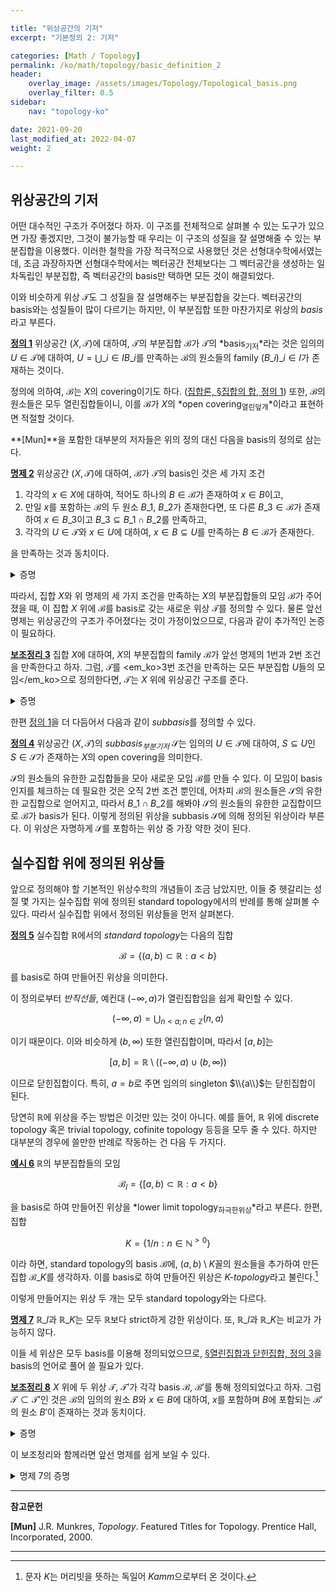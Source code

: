 ```yaml
---

title: "위상공간의 기저"
excerpt: "기본정의 2: 기저"

categories: [Math / Topology]
permalink: /ko/math/topology/basic_definition_2
header:
    overlay_image: /assets/images/Topology/Topological_basis.png
    overlay_filter: 0.5
sidebar: 
    nav: "topology-ko"

date: 2021-09-20
last_modified_at: 2022-04-07
weight: 2

---
```




## 위상공간의 기저

어떤 대수적인 구조가 주어졌다 하자. 이 구조를 전체적으로 살펴볼 수 있는 도구가 있으면 가장 좋겠지만, 그것이 불가능할 때 우리는 이 구조의 성질을 잘 설명해줄 수 있는 부분집합을 이용했다. 이러한 철학을 가장 적극적으로 사용했던 것은 선형대수학에서였는데, 조금 과장하자면 선형대수학에서는 벡터공간 전체보다는 그 벡터공간을 생성하는 일차독립인 부분집합, 즉 벡터공간의 basis만 택하면 모든 것이 해결되었다.

이와 비슷하게 위상 $\mathcal{T}$도 그 성질을 잘 설명해주는 부분집합을 갖는다. 벡터공간의 basis와는 성질들이 많이 다르기는 하지만, 이 부분집합 또한 마찬가지로 위상의 *basis*라고 부른다. 

<div class="definition" markdown="1">

<ins id="df1">**정의 1**</ins> 위상공간 $(X,\mathcal{T})$에 대하여, $\mathcal{T}$의 부분집합 $\mathcal{B}$가 $\mathcal{T}$의 *basis<sub>기저</sub>*라는 것은 임의의 $U\in\mathcal{T}$에 대하여, $U=\bigcup\_{i\in I} B\_i$를 만족하는 $\mathcal{B}$의 원소들의 family $(B\_i)\_{i\in I}$가 존재하는 것이다.

</div>

정의에 의하여, $\mathcal{B}$는 $X$의 covering이기도 하다. ([집합론, §집합의 합, 정의 1](/ko/math/set_theory/sum_of_sets#df1)) 또한, $\mathcal{B}$의 원소들은 모두 열린집합들이니, 이를 $\mathcal{B}$가 $X$의 *open covering<sub>열린덮개</sub>*이라고 표현하면 적절할 것이다. 

**[Mun]**을 포함한 대부분의 저자들은 위의 정의 대신 다음을 basis의 정의로 삼는다.

<div class="proposition" markdown="1">

<ins id="pp2">**명제 2**</ins> 위상공간 $(X,\mathcal{T})$에 대하여, $\mathcal{B}$가 $\mathcal{T}$의 basis인 것은 세 가지 조건

1. 각각의 $x\in X$에 대하여, 적어도 하나의 $B\in \mathcal{B}$가 존재하여 $x\in B$이고,
2. 만일 $x$를 포함하는 $\mathcal{B}$의 두 원소 $B\_1$, $B\_2$가 존재한다면, 또 다른 $B\_3\in\mathcal{B}$가 존재하여 $x\in B\_3$이고 $B\_3\subseteq B\_1\cap B\_2$를 만족하고,
3. 각각의 $U\in\mathcal{T}$와 $x\in U$에 대하여, $x\in B\subseteq U$를 만족하는 $B\in\mathcal{B}$가 존재한다.

을 만족하는 것과 동치이다.
</div>
<details class="proof" markdown="1">
<summary>증명</summary>

우선 $\mathcal{B}$가 $\mathcal{T}$의 basis라 가정하자. 그럼 $\mathcal{B}$는 $X$의 open covering이므로, 1번 조건이 자명하게 성립된다. 한편, $B\_1$, $B\_2$가 2번 조건과 같이 주어졌다면, $B\_1\cap B\_2$도 열린집합이므로 $B\_1\cap B\_2=\bigcup\_{i\in I} B\_i$를 만족하는 $\mathcal{B}$의 원소들의 family $(B\_i)\_{i\in I}$가 존재한다. 이 때, $(B\_i)\_{i\in I}$는 $B\_1\cap B\_2$의 open covering이므로, 1번 조건과 마찬가지로 2번 조건도 자명하게 성립된다. 여기에서 $B\_1\cap B\_2$를 임의의 열린집합 $U$로 바꾸면 3번을 얻는다.

거꾸로 세 개의 조건이 만족된다고 가정하고, 임의의 열린집합 $U$를 택하자. 그럼 $x\in U$에 대해, 3번 조건에 의해 $x\in B\_x\subseteq U$를 만족하는 $B\_x\in\mathcal{B}$가 존재한다. 이제 $U=\bigcup\_{x\in U} B\_x$이므로, 증명 끝.  

</details>

따라서, 집합 $X$와 위 명제의 세 가지 조건을 만족하는 $X$의 부분집합들의 모임 $\mathcal{B}$가 주어졌을 때, 이 집합 $X$ 위에 $\mathcal{B}$를 basis로 갖는 새로운 위상 $\mathcal{T}$를 정의할 수 있다. 물론 앞선 명제는 위상공간의 구조가 주어졌다는 것이 가정이었으므로, 다음과 같이 추가적인 논증이 필요하다.

<div class="proposition" markdown="1">

<ins id="lem3">**보조정리 3**</ins> 집합 $X$에 대하여, $X$의 부분집합의 family $\mathcal{B}$가 앞선 명제의 1번과 2번 조건을 만족한다고 하자. 그럼, $\mathcal{T}$를 <em_ko>3번 조건을 만족하는 모든 부분집합 $U$들의 모임</em_ko>으로 정의한다면, $\mathcal{T}$는 $X$ 위에 위상공간 구조를 준다. 

</div>
<details class="proof" markdown="1">
<summary>증명</summary>

우선, $X$ 자기 자신은 $\mathcal{T}$의 원소이다. $X$에 적용되는 3번 조건은 정확하게 $\mathcal{B}$가 만족해야 할 1번 조건이기 때문이다. 또, 

$$\emptyset=\bigcup_{i\in\emptyset}B_i$$

이므로 $\emptyset\in\mathcal{T}$도 성립한다. 

이제 $(U\_i)\_{i\in I}$가 $\mathcal{T}$의 원소들의 family라 하자. 우리는 $\bigcup\_{i\in I} U\_i$도 $\mathcal{T}$의 원소임을 보여야 한다. 그런데 이는 자명한 것이, 임의의 $x\in \bigcup U\_i$에 대하여, $x$를 포함하는 $U\_i$를 하나 택하면, $x\in B\_i\subseteq U\_i$를 만족하는 $\mathcal{B}$의 원소 $B\_i$가 $\mathcal{T}$의 조건을 만족하므로 $\bigcup U\_i$ 또한 $\mathcal{T}$의 원소가 된다.

마지막으로, $(U\_i)\_{i\in I}$가 $\mathcal{T}$의 원소들의 <em_ko>유한한</em_ko> family라 하자. $\bigcap\_{i\in I} U\_i$가 $\mathcal{T}$의 원소임을 보여야 한다. 만일 이 집합이 공집합이라면 더 이상 보일 것이 없으므로, $x\in\bigcap\_{i\in I} U\_i$라 하자. 우리는 어떤 $B\in\mathcal{B}$가 존재하여 $x\in B\subset\bigcap U\_i$임을 보여야 한다. $\mathcal{T}$의 정의에 의하여, 각각의 $i$마다 $B\_i\in\mathcal{B}$가 존재하여 $x\in B\_i\subseteq U\_i$가 성립한다. 이제 임의의 $i,j\in I$에 대해, $x\in B\_i\cap B\_j\subseteq U\_i\cap U\_j$인데, 2번 조건에 의하여 $x\in B\_{ij}\subseteq B\_i\cap B\_j$를 만족하는 $B\_{ij}\in\mathcal{B}$가 존재한다. 마찬가지로, 또 다른 $k\in I$에 대하여 $x\in B\_{ij}\cap B\_k$이므로, 다시 어떤 $B\_{ijk}\in\mathcal{B}$가 존재하여 $x\in B\_{ij}\cap B\_k$이고, ... 이 과정을 유한 번 반복하면 (즉 귀납법을 사용하면) 우리는 $\bigcap U\_i$에 포함된 $\mathcal{B}$의 원소 하나를 얻게 된다.    

</details>

한편 [정의 1](#df1)을 더 다듬어서 다음과 같이 *subbasis*를 정의할 수 있다.

<div class="definition" markdown="1">

<ins id="df4">**정의 4**</ins> 위상공간 $(X,\mathcal{T})$의 *subbasis<sub>부분기저</sub>* $\mathcal{S}$는 임의의 $U\in\mathcal{T}$에 대하여, $S\subseteq U$인 $S\in\mathcal{S}$가 존재하는 $X$의 open covering을 의미한다.

</div>

$\mathcal{S}$의 원소들의 유한한 교집합들을 모아 새로운 모임 $\mathcal{B}$를 만들 수 있다. 이 모임이 basis인지를 체크하는 데 필요한 것은 오직 2번 조건 뿐인데, 어차피 $\mathcal{B}$의 원소들은 $\mathcal{S}$의 유한한 교집합으로 얻어지고, 따라서 $B\_1\cap B\_2$를 해봐야 $\mathcal{S}$의 원소들의 유한한 교집합이므로 $\mathcal{B}$가 basis가 된다. 이렇게 정의된 위상을 subbasis $\mathcal{S}$에 의해 정의된 위상이라 부른다. 이 위상은 자명하게 $\mathcal{S}$를 포함하는 위상 중 가장 약한 것이 된다. 


## 실수집합 위에 정의된 위상들

앞으로 정의해야 할 기본적인 위상수학의 개념들이 조금 남았지만, 이들 중 헷갈리는 성질 몇 가지는 실수집합 위에 정의된 standard topology에서의 반례를 통해 살펴볼 수 있다. 따라서 실수집합 위에서 정의된 위상들을 먼저 살펴본다.

<div class="definition" markdown="1">

<ins id="df5">**정의 5**</ins> 실수집합 $\mathbb{R}$에서의 *standard topology*는 다음의 집합

$$\mathcal{B}=\{(a,b)\subset\mathbb{R}:a<b\}$$

를 basis로 하여 만들어진 위상을 의미한다. 

</div>

이 정의로부터 *반직선들*, 예컨대 $(-\infty, a)$가 열린집합임을 쉽게 확인할 수 있다.

$$(-\infty, a)=\bigcup_{n<a;n\in\mathbb{Z}} (n, a)$$

이기 때문이다. 이와 비슷하게 $(b,\infty)$ 또한 열린집합이며, 따라서 $[a,b]$는 

$$[a,b]=\mathbb{R}\setminus\left((-\infty, a)\cup(b,\infty)\right)$$

이므로 닫힌집합이다. 특히, $a=b$로 주면 임의의 singleton $\\{a\\}$는 닫힌집합이 된다.

당연히 $\mathbb{R}$에 위상을 주는 방법은 이것만 있는 것이 아니다. 예를 들어, $\mathbb{R}$ 위에 discrete topology 혹은 trivial topology, cofinite topology 등등을 모두 줄 수 있다. 하지만 대부분의 경우에 쓸만한 반례로 작동하는 건 다음 두 가지다.

<div class="example" markdown="1">

<ins id="ex6">**예시 6**</ins> $\mathbb{R}$의 부분집합들의 모임

$$\mathcal{B}_l=\{[a,b)\subset\mathbb{R}: a<b\}$$

을 basis로 하여 만들어진 위상을 *lower limit topology<sub>하극한위상</sub>*라고 부른다. 한편, 집합 

$$K=\{1/n:n\in\mathbb{N}^{>0}\}$$

이라 하면, standard topology의 basis $\mathcal{B}$에, $(a,b)\setminus K$꼴의 원소들을 추가하여 만든 집합 $\mathcal{B}\_K$를 생각하자. 이를 basis로 하여 만들어진 위상은 *$K$-topology*라고 불린다.[^1]
</div>

이렇게 만들어지는 위상 두 개는 모두 standard topology와는 다르다. 

<div class="proposition" markdown="1">

<ins id="pp7">**명제 7**</ins> $\mathbb{R}\_l$과 $\mathbb{R}\_K$는 모두 $\mathbb{R}$보다 strict하게 강한 위상이다. 또, $\mathbb{R}\_l$과 $\mathbb{R}\_K$는 비교가 가능하지 않다.

</div>

이들 세 위상은 모두 basis를 이용해 정의되었으므로, [§열린집합과 닫힌집합, 정의 3](/ko/math/topology/basic_definition_1#df3)을 basis의 언어로 풀어 쓸 필요가 있다.

<div class="proposition" markdown="1">

<ins id="lem8">**보조정리 8**</ins> $X$ 위에 두 위상 $\mathcal{T}$, $\mathcal{T}'$가 각각 basis $\mathcal{B}$, $\mathcal{B}'$를 통해 정의되었다고 하자. 그럼 $\mathcal{T}\subset\mathcal{T}'$인 것은 $\mathcal{B}$의 임의의 원소 $B$와 $x\in B$에 대하여, $x$를 포함하며 $B$에 포함되는 $\mathcal{B}'$의 원소 $B'$이 존재하는 것과 동치이다.

</div>
<details class="proof" markdown="1">
<summary>증명</summary>

우선 $\mathcal{T}\subset\mathcal{T}'$라 하자. 즉, $\mathcal{T}'$가 $\mathcal{T}$보다 강하다. 임의로 주어진 $B\in\mathcal{T}$와 $x\in B$에 대하여, $B$가 $\mathcal{T}'$에서 열린집합이기 위해서는 $x$를 포함하고 $B$에 포함된 $\mathcal{B}'$의 원소 $B'$가 존재해야 하는데 ([명제 2](#pp2)), 이것이 정확히 주어진 조건이다.

거꾸로 주어진 조건이 성립한다 하고, 임의의 $U\in\mathcal{T}$는 $\mathcal{T}'$의 원소이기도 하다는 것을 보이자. 이는 임의의 $x\in U$에 대하여, $U$에 포함되고 $x$를 포함하는 $\mathcal{B}'$의 원소 $B'$가 존재한다는 것을 보이는 것과 같다. 그런데, $U$는 $\mathcal{T}$에서 열린집합이므로 $x\in B\subseteq U$를 만족하는 $B\in\mathcal{T}$가 존재하고, 주어진 조건에 의하여 $x\in B'\subseteq B$를 만족하는 $B'\in\mathcal{T}$가 존재하므로 정확히 이 $B'$가 이를 만족한다.
</details>

이 보조정리와 함께라면 앞선 명제를 쉽게 보일 수 있다. 

<details class="proof--alone" markdown="1">
<summary>명제 7의 증명</summary>
우선, $\mathbb{R}\_l$은 $\mathbb{R}$보다 강하다. $\mathbb{R}$의 basis의 원소 $(a,b)$를 택하자. 그럼 임의의 $x\in (a,b)$에 대하여, $[x,b)$가 $(a,b)$에 포함되고 $x$를 포함하는 $\mathcal{B}\_l$의 원소이다.  
그러나 그 역은 성립하지 않는다. 만일 $\mathbb{R}$이 $\mathbb{R}\_l$보다 강하다면, $\mathbb{R}\_l$의 basis의 원소 $[a,b)$와 $x\in [a,b)$에 대하여, $x$를 포함하고 $[a,b)$에 속하는 $\mathcal{B}$의 원소 $(c,d)$가 존재해야 한다. 그런데 $x=a$로 두면 이러한 원소는 존재할 수 없다. $a\in (c,d)$이기 위해서는 $c<a$여야 하는데, 이것이 만족되는 순간 $(c,d)\not\subseteq [a,b)$이기 때문이다. 

한편, 정의에 의해 $\mathbb{R}\_K$가 $\mathbb{R}$보다 강한 것은 자명하므로, 이 반대가 성립하지 않는다는 것만 보이면 된다. $\mathcal{B}\_K$의 원소 $(-1,1)\setminus K$를 생각하자. 그럼 $0\in(-1,1)\setminus K$이다.  
그러나, $0$을 포함하며 $(-1,1)\setminus K$에 포함되는 $\mathcal{B}$의 원소 $(c,d)$는 존재하지 않는다. $0\in (c,d)$이기 위해서는 $0<d$여야 하는데, $n$을 충분히 크게 잡으면 $1/n<d$이도록 할 수 있으므로, 이러한 $n$에 대하여 $1/n\not\in (-1,1)\setminus K$이지만 $1/n\in (c,d)$이기 때문이다.

마지막으로 $\mathbb{R}\_l$과 $\mathbb{R}\_K$를 비교할 수 없다는 것을 보이자. 우선 $\mathcal{B}\_K$의 원소 $(-1,1)\setminus K$에 대하여, 0을 포함하고 $(-1,1)\setminus K$에 포함되는 $[c,d)$가 존재하지 않는다는 것은 앞선 문단과 똑같이 보일 수 있다. 따라서 $\mathbb{R}\_l$은 $\mathbb{R}\_K$보다 강하지 않다.  
한편, $1<a$인 $a$에 대하여, $\mathcal{B}\_l$의 원소 $[a,b)$를 생각하자. 그럼 $a$를 포함하고 $[a,b)$에 포함된 $\mathcal{B}\_K$의 원소는 존재하지 않는다. 어차피 $[a,b)$에 포함될 수 있는 $\mathcal{B}\_K$의 원소는 모두 $\mathcal{B}$의 원소들이므로, 첫 번째 문단과 동일하게 진행하면 된다.

</details>


---

**참고문헌**

**[Mun]** J.R. Munkres, <i>Topology</i>. Featured Titles for Topology. Prentice Hall, Incorporated, 2000.

---

[^1]: 문자 $K$는 머리빗을 뜻하는 독일어 *Kamm*으로부터 온 것이다.

